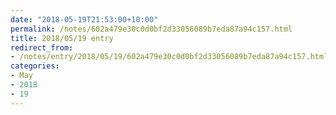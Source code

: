 ```yaml
---
date: "2018-05-19T21:53:00+10:00"
permalink: /notes/602a479e30c0d0bf2d33056089b7eda87a94c157.html
title: 2018/05/19 entry
redirect_from:
- /notes/entry/2018/05/19/602a479e30c0d0bf2d33056089b7eda87a94c157.html
categories:
- May
- 2018
- 19
---
```

